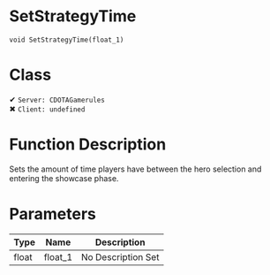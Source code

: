 # SetStrategyTime
```
void SetStrategyTime(float_1)
```
# Class
✔ `Server: CDOTAGamerules`  
✖ `Client: undefined`  

# Function Description
Sets the amount of time players have between the hero selection and entering the showcase phase.
# Parameters
Type|Name|Description
--|--|--
float|float_1|No Description Set
